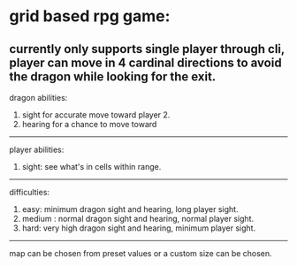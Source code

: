 # grid based rpg game:

currently only supports single player through cli, player can move in 4 cardinal directions
to avoid the dragon while looking for the exit.
---
dragon abilities: 
1. sight for accurate move toward player 2.
2. hearing for a chance to move toward
---
player abilities:
1. sight: see what's in cells within range.
---
difficulties:
1. easy: minimum dragon sight and hearing, long player sight.
2. medium : normal dragon sight and hearing, normal player sight.
3. hard: very high dragon sight and hearing, minimum player sight.
---
map can be chosen from preset values or a custom size can be chosen.